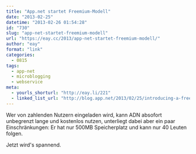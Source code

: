 ```yaml
---
title: "App.net startet Freemium-Modell"
date: "2013-02-25"
datetime: "2013-02-26 01:54:28"
id: "730"
slug: "app-net-startet-freemium-modell"
url: "https://eay.cc/2013/app-net-startet-freemium-modell/"
author: "eay"
format: "link"
categories:
  - 0815
tags:
  - app-net
  - microblogging
  - webservice
meta:
  - yourls_shorturl: "http://eay.li/221"
  - linked_list_url: "http://blog.app.net/2013/02/25/introducing-a-free-tier/"
---
```


Wer von zahlenden Nutzern eingeladen wird, kann ADN absofort unbegrenzt lange und kostenlos nutzen, unterliegt dabei aber ein paar Einschränkungen: Er hat nur 500MB Speicherplatz und kann nur 40 Leuten folgen.

Jetzt wird's spannend.
